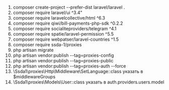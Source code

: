 1. composer create-project --prefer-dist laravel/laravel .
2. composer require laravel/ui ^3.4"
3. composer require laravelcollective/html ^6.3
4. composer require qiwi/bill-payments-php-sdk ^0.2.2
5. composer require socialiteproviders/telegram ^4.1
6. composer require spatie/laravel-permission ^5.5
7. composer require webpatser/laravel-countries ^1.5
8. composer require ssda-1/proxies
9. php artisan migrate
10. php artisan vendor:publish --tag=proxies-config
11. php artisan vendor:publish --tag=proxies-public
12. php artisan vendor:publish --tag=proxies-auth --force
13. \Ssda1\proxies\Http\Middleware\SetLanguage::class указать в $middlewareGroups
14. \Ssda1\proxies\Models\User::class указать в auth.providers.users.model

